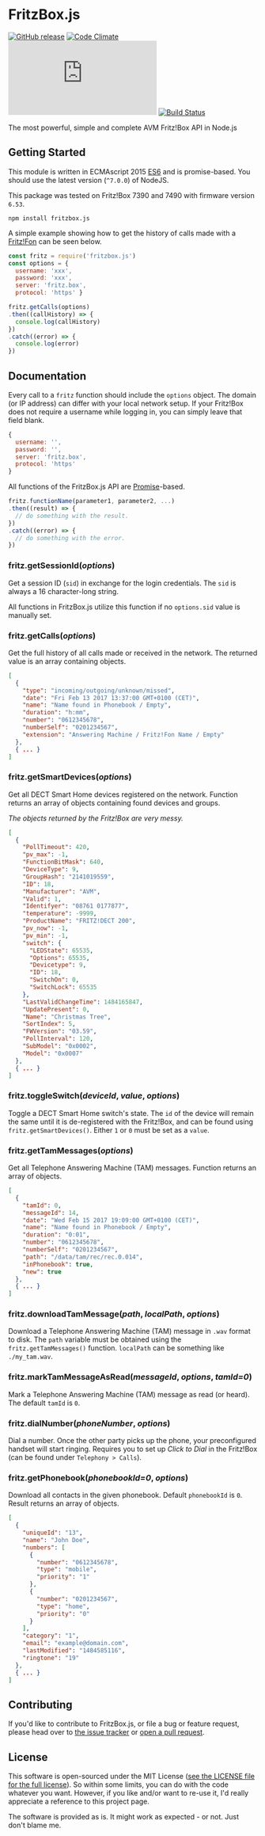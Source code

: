 # FritzBox.js
[![GitHub release](https://img.shields.io/github/release/lesander/fritzbox.js.svg?maxAge=1&cache=plz)]()
[![Code Climate](https://codeclimate.com/github/lesander/fritzbox.js/badges/gpa.svg)](https://codeclimate.com/github/lesander/fritzbox.js)
[![BCH compliance](https://bettercodehub.com/edge/badge/lesander/fritzbox.js?cache=ugh)](https://bettercodehub.com)
[![Build Status](https://travis-ci.org/lesander/fritzbox.js.svg?branch=master&cache=pls)](https://travis-ci.org/lesander/fritzbox.js)


The most powerful, simple and complete AVM Fritz!Box API in Node.js

## Getting Started
This module is written in ECMAscript 2015 [ES6](https://github.com/mjavascript/practical-es6) and is promise-based. You should use the latest version (`^7.0.0`) of NodeJS.

This package was tested on Fritz!Box 7390 and 7490 with firmware version `6.53`.
```
npm install fritzbox.js
```

A simple example showing how to get the history of calls made with a [Fritz!Fon](https://en.avm.de/products/fritzfon) can be seen below.

```js
const fritz = require('fritzbox.js')
const options = {
  username: 'xxx',
  password: 'xxx',
  server: 'fritz.box',
  protocol: 'https' }

fritz.getCalls(options)
.then((callHistory) => {
  console.log(callHistory)
})
.catch((error) => {
  console.log(error)
})

```

## Documentation

Every call to a `fritz` function should include the `options` object. The domain (or IP address) can differ with your local network setup. If your Fritz!Box does not require a username while logging in, you can simply leave that field blank.
```js
{
  username: '',
  password: '',
  server: 'fritz.box',
  protocol: 'https'
}
```

All functions of the FritzBox.js API are [Promise]()-based.
```js
fritz.functionName(parameter1, parameter2, ...)
.then((result) => {
  // do something with the result.
})
.catch((error) => {
  // do something with the error.
})
```

### fritz.getSessionId(*options*)
Get a session ID (`sid`) in exchange for the login credentials. The `sid` is always a 16 character-long string.

All functions in FritzBox.js utilize this function if no `options.sid` value is manually set.


### fritz.getCalls(*options*)
Get the full history of all calls made or received in the network. The returned value is an array containing objects.
```json
[
  {
    "type": "incoming/outgoing/unknown/missed",
    "date": "Fri Feb 13 2017 13:37:00 GMT+0100 (CET)",
    "name": "Name found in Phonebook / Empty",
    "duration": "h:mm",
    "number": "0612345678",
    "numberSelf": "0201234567",
    "extension": "Answering Machine / Fritz!Fon Name / Empty"
  },
  { ... }
]
```

### fritz.getSmartDevices(*options*)
Get all DECT Smart Home devices registered on the network. Function returns an array of objects containing found devices and groups.

*The objects returned by the Fritz!Box are very messy.*

```json
[
  {
    "PollTimeout": 420,
    "pv_max": -1,
    "FunctionBitMask": 640,
    "DeviceType": 9,
    "GroupHash": "2141019559",
    "ID": 18,
    "Manufacturer": "AVM",
    "Valid": 1,
    "Identifyer": "08761 0177877",
    "temperature": -9999,
    "ProductName": "FRITZ!DECT 200",
    "pv_now": -1,
    "pv_min": -1,
    "switch": {
      "LEDState": 65535,
      "Options": 65535,
      "Devicetype": 9,
      "ID": 18,
      "SwitchOn": 0,
      "SwitchLock": 65535
    },
    "LastValidChangeTime": 1484165847,
    "UpdatePresent": 0,
    "Name": "Christmas Tree",
    "SortIndex": 5,
    "FWVersion": "03.59",
    "PollInterval": 120,
    "SubModel": "0x0002",
    "Model": "0x0007"
  },
  { ... }
]
```

### fritz.toggleSwitch(*deviceId*, *value*, *options*)
Toggle a DECT Smart Home switch's state. The `id` of the device will remain the same
until it is de-registered with the Fritz!Box, and can be found using `fritz.getSmartDevices()`.
Either `1` or `0` must be set as a `value`.

### fritz.getTamMessages(*options*)
Get all Telephone Answering Machine (TAM) messages. Function returns an array of objects.

```json
[
  {
    "tamId": 0,
    "messageId": 14,
    "date": "Wed Feb 15 2017 19:09:00 GMT+0100 (CET)",
    "name": "Name found in Phonebook / Empty",
    "duration": "0:01",
    "number": "0612345678",
    "numberSelf": "0201234567",
    "path": "/data/tam/rec/rec.0.014",
    "inPhonebook": true,
    "new": true
  },
  { ... }
]
```

### fritz.downloadTamMessage(*path*, *localPath*, *options*)
Download a Telephone Answering Machine (TAM) message in `.wav` format to disk. The `path` variable must
be obtained using the `fritz.getTamMessages()` function. `localPath` can be something like `./my_tam.wav`.

### fritz.markTamMessageAsRead(*messageId*, *options*, *tamId=0*)
Mark a Telephone Answering Machine (TAM) message as read (or heard). The default `tamId` is `0`.

### fritz.dialNumber(*phoneNumber*, *options*)
Dial a number. Once the other party picks up the phone, your preconfigured handset will start ringing.
Requires you to set up *Click to Dial* in the Fritz!Box (can be found under `Telephony > Calls`).

### fritz.getPhonebook(*phonebookId=0*, *options*)
Download all contacts in the given phonebook. Default `phonebookId` is `0`.
Result returns an array of objects.
```json
[
  {
    "uniqueId": "13",
    "name": "John Doe",
    "numbers": [
      {
        "number": "0612345678",
        "type": "mobile",
        "priority": "1"
      },
      {
        "number": "0201234567",
        "type": "home",
        "priority": "0"
      }
    ],
    "category": "1",
    "email": "example@domain.com",
    "lastModified": "1484585116",
    "ringtone": "19"
  },
  { ... }
]
```

## Contributing
If you'd like to contribute to FritzBox.js, or file a bug or feature request,
please head over to [the issue tracker](/issues) or [open a pull request](/pulls).


## License
This software is open-sourced under the MIT License ([see the LICENSE file for
the full license](/LICENSE)). So within some limits, you can do with the code whatever
you want. However, if you like and/or want to re-use it, I'd really appreciate
a reference to this project page.

The software is provided as is. It might work as expected - or not.
Just don't blame me.
